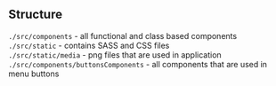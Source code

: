 
## Structure

`./src/components` - all functional and class based components <br />
`./src/static` - contains SASS and CSS files <br />
`./src/static/media` - png files that are used in application <br />
`./src/components/buttonsComponents` - all components that are used in menu buttons <br />

